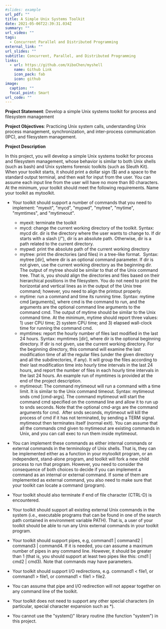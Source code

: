 ```yaml
---
#slides: example
url_pdf: ""
title: A Simple Unix Systems Toolkit
date: 2021-05-06T22:39:31.034Z
summary: ""
url_video: ""
tags:
  - Concurrent Parallel and Distributed Programming
external_link: ""
url_slides: ""
subtitle: Concurrent, Parallel, and Distributed Programming
links:
  - url: https://github.com/XiboChen/myshell
    name: Github Link
    icon_pack: fab
    icon: github
image:
  caption: ""
  focal_point: Smart
url_code: ""
---
```

**Project Statement**: Develop a simple Unix systems toolkit for process and filesystem management

**Project Objectives**: Practicing Unix system calls, understanding Unix process management, synchronization, and inter-process communication (IPC), and filesystem management.

**Project Description**

In this project, you will develop a simple Unix systems toolkit for process and filesystem management, whose behavior is similar to both Unix shells (such as bash) and Unix systems forensic toolkits (such as Sleuth Kit). When your toolkit starts, it should print a dollar sign ($) and a space to the standard output terminal, and then wait for input from the user. You can assume each input line from the user will have no more than 80 characters. At the minimum, your toolkit should meet the following requirements. Name your toolkit as mytoolkit. 

* Your toolkit should support a number of commands that you need to implement: "myexit", "mycd", "mypwd", "mytree", "mytime", "mymtimes", and "mytimeout".

  * myexit: terminate the toolkit
  * mycd: change the current working directory of the toolkit. Syntax: mycd dir. dir is the directory where the user wants to change to. If dir starts with a slash (/"), dir is an absolute path. Otherwise, dir is a path related to the current directory.
  * mypwd: print the absolute path of the current working directory
  * mytree: print the directories (and files) in a tree-like format.  Syntax: mytree \[dir], where dir is an optional command parameter. If dir is not given, use the current working directory as the beginning dir. The output of mytree should be similar to that of the Unix command tree. That is, you should align the directories and files based on their hierarchical positions in the filesystem. You do not need to print the horizontal and vertical lines as in the output of the Unix tree command; however, you need to align the printout properly.
  * mytime: run a command and time its running time. Syntax: mytime cmd \[arguments], where cmd is the command to run, and the arguments are the optional command line arguments to the command cmd. The output of mytime should be similar to the Unix command time. At the minimum, mytime should report three values: 1) user CPU time; 2) system CPU time; and 3) elapsed wall-clock time for running the command cmd.
  * mymtimes: report the hourly number of files last modified in the last 24 hours. Syntax: mymtimes \[dir], where dir is the optional beginning directory. If dir is not given, use the current working directory. For the beginning directory, this command will examine the last modification time of all the regular files (under the given directory and all the subdirectories, if any). It will group the files according to their last modification time into hourly time intervals in the last 24 hours, and report the number of files in each hourly time intervals in the last 24 hours. An example run of mymtimes is provided at the end of the project description.
  * mytimeout: The command mytimeout will run a command with a time limit. It is similar to the Unix command timeout. Syntax: mytimeout snds cmd \[cmd-args]. The command mytimeout will start the command cmd specified on the command line and allow it to run up to snds seconds. Note that the optional cmd-args are the command arguments for cmd.  After snds seconds, mytimeout will kill the process of cmd if it has not terminated, by sending a TERM signal. mytimeout then terminates itself (normal exit). You can assume that all the commands cmd given to mytimeout are existing commands in Unix, and you can call exec to run them inside mytimeout.
* You can implement these commands as either internal commands or external commands in the terminology of Unix shells. That is, they can be implemented either as a function in your mytoolkit program, or an independent, stand-alone program, and toolkit will fork a new child process to run that program. However, you need to consider the consequence of both choices to decide if you can implement a command as an internal or external command. If some of them are implemented as external command, you also need to make sure that your toolkit can locate a command (program).
* Your toolkit should also terminate if end of file character (CTRL-D) is encountered.
* Your toolkit should support all existing external Unix commands in the system (i.e., executable programs that can be found in one of the search path contained in environment variable PATH). That is, a user of your toolkit should be able to run any Unix external commands in your toolkit program.
* Your toolkit should support pipes, e.g, command1 | command2 | command3 | command4. If it is needed, you can assume a maximum number of pipes in any command line. However, it should be greater than 1 (that is, you should support at least two pipes like this: cmd1 | cmd2 | cmd3). Note that commands may have parameters.
* Your toolkit should support I/O redirections, e.g. command1 < file1, or command1 > file1, or command1 < file1 > file2.
* You can assume that pipe and I/O redirection will not appear together on any command line of the toolkit.
* Your toolkit does not need to support any other special characters (in particular, special character expansion such as *).
* You cannot use the "system()" library routine (the function "system") in this project.
